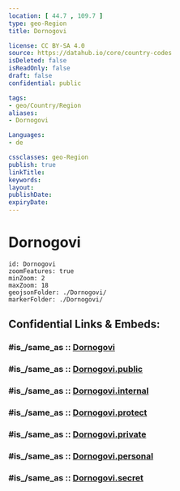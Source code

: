 ```yaml
---
location: [ 44.7 , 109.7 ] 
type: geo-Region
title: Dornogovi

license: CC BY-SA 4.0
source: https://datahub.io/core/country-codes
isDeleted: false
isReadOnly: false
draft: false
confidential: public

tags:
- geo/Country/Region
aliases:
- Dornogovi

Languages:
- de

cssclasses: geo-Region
publish: true
linkTitle: 
keywords: 
layout: 
publishDate: 
expiryDate: 
---
```


# Dornogovi

```leaflet
id: Dornogovi
zoomFeatures: true 
minZoom: 2 
maxZoom: 18
geojsonFolder: ./Dornogovi/
markerFolder: ./Dornogovi/
```


## Confidential Links & Embeds: 

### #is_/same_as :: [Dornogovi](/_Standards/Earth/Continent/Asia/Asia~East/Mongolia/Provinces~Mongolia/Dornogovi.md) 

### #is_/same_as :: [Dornogovi.public](/_public/Earth/Continent/Asia/Asia~East/Mongolia/Provinces~Mongolia/Dornogovi.public.md) 

### #is_/same_as :: [Dornogovi.internal](/_internal/Earth/Continent/Asia/Asia~East/Mongolia/Provinces~Mongolia/Dornogovi.internal.md) 

### #is_/same_as :: [Dornogovi.protect](/_protect/Earth/Continent/Asia/Asia~East/Mongolia/Provinces~Mongolia/Dornogovi.protect.md) 

### #is_/same_as :: [Dornogovi.private](/_private/Earth/Continent/Asia/Asia~East/Mongolia/Provinces~Mongolia/Dornogovi.private.md) 

### #is_/same_as :: [Dornogovi.personal](/_personal/Earth/Continent/Asia/Asia~East/Mongolia/Provinces~Mongolia/Dornogovi.personal.md) 

### #is_/same_as :: [Dornogovi.secret](/_secret/Earth/Continent/Asia/Asia~East/Mongolia/Provinces~Mongolia/Dornogovi.secret.md)

